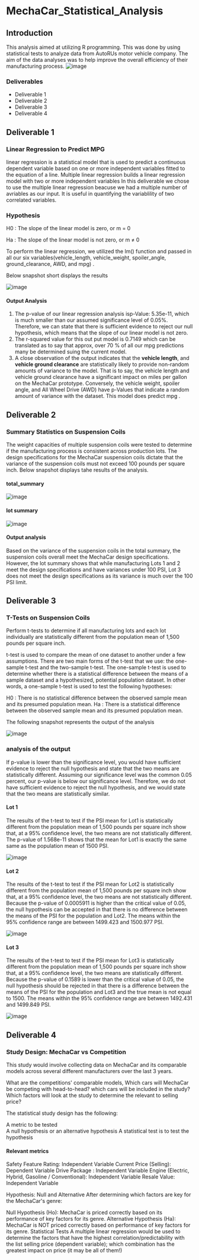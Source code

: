 # MechaCar_Statistical_Analysis
## Introduction
This analysis aimed at utilizing R programming. This was done by using statistical tests to analyze data from AutoRUs motor vehicle company. The aim of the data analyses was to help improve the overall efficiency of their manufacturing process.
![image](https://user-images.githubusercontent.com/89704371/178796608-a7a63108-0221-45a9-8682-a93efecbbc7f.png)

### Deliverables
* Deliverable 1
* Deliverable 2
* Deliverable 3
* Deliverable 4

## Deliverable 1
### Linear Regression to Predict MPG
linear regression is a statistical model that is used to predict a continuous dependent variable based on one or more independent variables fitted to the equation of a line. Multiple linear regression builds a linear regression model with two or more independent variables In this deliverable we chose to use the multiple linear regression beacuse we had a multiple number of avriables as our input. It is useful in quantifying the variablility of two correlated variables.

### Hypothesis
H0 : The slope of the linear model is zero, or m = 0

Ha : The slope of the linear model is not zero, or m ≠ 0

To perform the linear regression, we utilized the lm() function and passed in all our six variables(vehicle_length, vehicle_weight, spoiler_angle, ground_clearance, AWD, and mpg) .

Below snapshot short displays the results
 
![image](https://user-images.githubusercontent.com/89704371/178800500-9f12d60f-2649-4a83-a30c-e2b413081839.png)

#### Output Analysis
1. The p-value of our linear regression analysis isp-Value: 5.35e-11, which is much smaller than our assumed significance level of 0.05%. Therefore, we can state that there is sufficient evidence to reject our null hypothesis, which means that the slope of our linear model is not zero.
2. The r-squared value for this out put model is 0.7149 which can be translated as to say that approx, over 70 % of all our mpg predictions many be determined suing the current model.
3. A close observation of the output indicates that the **vehicle length**, and **vehicle ground clearance** are statistically likely to provide non-random amounts of variance to the model. That is to say, the vehicle length and vehicle ground clearance have a significant impact on miles per gallon on the MechaCar prototype. Conversely, the vehicle weight, spoiler angle, and All Wheel Drive (AWD) have p-Values that indicate a random amount of variance with the dataset. This model does predict mpg .


## Deliverable 2
### Summary Statistics on Suspension Coils
The weight capacities of multiple suspension coils were tested to determine if the manufacturing process is consistent across production lots. The design specifications for the MechaCar suspension coils dictate that the variance of the suspension coils must not exceed 100 pounds per square inch.  Below snapshot displays tahe results of the analysis.

#### total_summary
![image](https://user-images.githubusercontent.com/89704371/178804045-f6a3e394-f6ee-4a6a-b948-90fa03c81004.png)


#### lot summary
![image](https://user-images.githubusercontent.com/89704371/178803864-9960f943-8ba6-46ac-96ce-f205eb7de197.png)

#### Output analysis

Based on the variance of the suspension coils in the total summary, the suspension coils overall meet the MechaCar design specifications. However, the lot summary shows that while manufacturing Lots 1 and 2 meet the design specifications and have variances under 100 PSI, Lot 3 does not meet the design specifications as its variance is much over the 100 PSI limit.

## Deliverable 3
### T-Tests on Suspension Coils
Perform t-tests to determine if all manufacturing lots and each lot individually are statistically different from the population mean of 1,500 pounds per square inch.

t-test is used to compare the mean of one dataset to another under a few assumptions.
There are two main forms of the t-test that we use: the one-sample t-test and the two-sample t-test. The one-sample t-test is used to determine whether there is a statistical difference between the means of a sample dataset and a hypothesized, potential population dataset. In other words, a one-sample t-test is used to test the following hypotheses:

H0 : There is no statistical difference between the observed sample mean and its presumed population mean.
Ha : There is a statistical difference between the observed sample mean and its presumed population mean.

The following snapshot represents the output of the analysis

![image](https://user-images.githubusercontent.com/89704371/178810597-a01d5bdb-874c-41ac-8fba-144ea52279c8.png)
 
### analysis of the output
If p-value is lower than the significance level, you would have sufficient evidence to reject the null hypothesis and state that the two means are statistically different.
Assuming our significance level was the common 0.05 percent, our p-value is below our significance level. Therefore, we do not have sufficient evidence to reject the null hypothesis, and we would state that the two means are statistically similar.

#### Lot 1
The results of the t-test to test if the PSI mean for Lot1 is statistically different from the population mean of 1,500 pounds per square inch show that, at a 95% confidence level, the two means are not statistically different. The p-value of  1.568e-11 shows that the mean for Lot1 is exactly the same same as the population mean of 1500 PSI.

![image](https://user-images.githubusercontent.com/89704371/178812328-5fac6f38-2eaf-41e0-b4d0-20b8926dc07c.png)


#### Lot 2 
The results of the t-test to test if the PSI mean for Lot2 is statistically different from the population mean of 1,500 pounds per square inch show that, at a 95% confidence level, the two means are not statistically different. Because the p-value of 0.0005911 is higher than the critical value of 0.05, the null hypothesis can be accepted in that there is no difference between the means of the PSI for the population and Lot2. The means within the 95% confidence range are between 1499.423 and 1500.977 PSI.

![image](https://user-images.githubusercontent.com/89704371/178812409-6fc40e01-5f10-4ea4-a4a3-6837bdf29fdc.png)


#### Lot 3
The results of the t-test to test if the PSI mean for Lot3 is statistically different from the population mean of 1,500 pounds per square inch show that, at a 95% confidence level, the two means are statistically different. Because the p-value of 0.1589 is lower than the critical value of 0.05, the null hypothesis should be rejected in that there is a difference between the means of the PSI for the population and Lot3 and the true mean is not equal to 1500. The means within the 95% confidence range are between 1492.431 and 1499.849 PSI.

![image](https://user-images.githubusercontent.com/89704371/178812457-56653f60-254c-4335-a8a7-cc8e05bba37a.png)

## Deliverable 4
### Study Design: MechaCar vs Competition

This study would involve collecting data on MechaCar and its comparable models across several different manufacturers over the last 3 years.

What are the competitions' comparable models,
Which cars will MechaCar be competing with head-to-head? which cars will be included in the study?
Which factors will look at the study to determine the relevant to selling price?

The statistical study design has the following:

A metric to be tested  
A null hypothesis or an alternative hypothesis 
A statistical test is   to test the hypothesis
#### Relevant metrics

Safety Feature Rating: Independent Variable 
Current Price (Selling): Dependent Variable
Drive Package : Independent Variable
Engine (Electric, Hybrid, Gasoline / Conventional): Independent Variable
Resale Value: Independent Variable

Hypothesis: Null and Alternative
After determining which factors are key for the MechaCar's genre:

Null Hypothesis (Ho): MechaCar is priced correctly based on its performance of key factors for its genre.
Alternative Hypothesis (Ha): MechaCar is NOT priced correctly based on performance of key factors for its genre.
Statistical Tests
A multiple linear regression would be used to determine the factors that have the highest correlation/predictability with the list selling price (dependent variable); which combination has the greatest impact on price (it may be all of them!)
